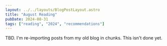 ```yaml
---
layout: ../../layouts/BlogPostLayout.astro
title: "August Reading"
pubDate: 2024-08-31
tags: ["reading", "2024", "recommendations"]
---
```


TBD. I'm re-importing posts from my old blog in chunks. This isn't done yet.

